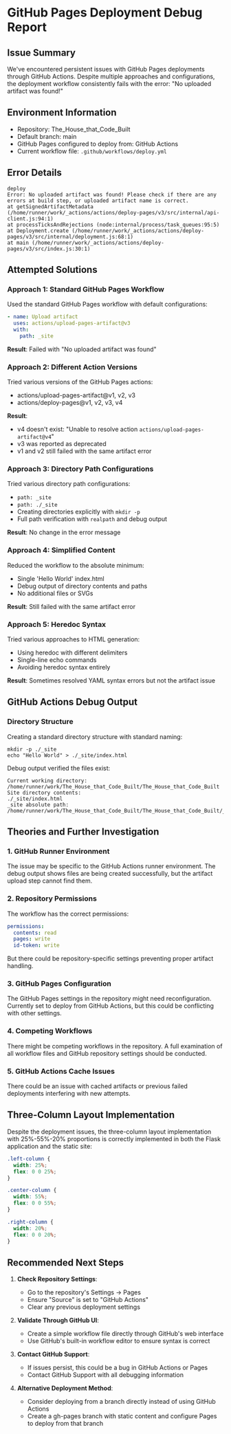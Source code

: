 # GitHub Pages Deployment Debug Report

## Issue Summary
We've encountered persistent issues with GitHub Pages deployments through GitHub Actions. Despite multiple approaches and configurations, the deployment workflow consistently fails with the error: "No uploaded artifact was found!" 

## Environment Information
- Repository: The_House_that_Code_Built
- Default branch: main
- GitHub Pages configured to deploy from: GitHub Actions
- Current workflow file: `.github/workflows/deploy.yml`

## Error Details
```
deploy
Error: No uploaded artifact was found! Please check if there are any errors at build step, or uploaded artifact name is correct.
at getSignedArtifactMetadata (/home/runner/work/_actions/actions/deploy-pages/v3/src/internal/api-client.js:94:1)
at processTicksAndRejections (node:internal/process/task_queues:95:5)
at Deployment.create (/home/runner/work/_actions/actions/deploy-pages/v3/src/internal/deployment.js:68:1)
at main (/home/runner/work/_actions/actions/deploy-pages/v3/src/index.js:30:1)
```

## Attempted Solutions

### Approach 1: Standard GitHub Pages Workflow
Used the standard GitHub Pages workflow with default configurations:
```yaml
- name: Upload artifact
  uses: actions/upload-pages-artifact@v3
  with:
    path: _site
```

**Result**: Failed with "No uploaded artifact was found"

### Approach 2: Different Action Versions
Tried various versions of the GitHub Pages actions:
- actions/upload-pages-artifact@v1, v2, v3
- actions/deploy-pages@v1, v2, v3, v4

**Result**: 
- v4 doesn't exist: "Unable to resolve action `actions/upload-pages-artifact@v4`"
- v3 was reported as deprecated
- v1 and v2 still failed with the same artifact error

### Approach 3: Directory Path Configurations
Tried various directory path configurations:
- `path: _site`
- `path: ./_site`
- Creating directories explicitly with `mkdir -p`
- Full path verification with `realpath` and debug output

**Result**: No change in the error message

### Approach 4: Simplified Content
Reduced the workflow to the absolute minimum:
- Single 'Hello World' index.html
- Debug output of directory contents and paths
- No additional files or SVGs

**Result**: Still failed with the same artifact error

### Approach 5: Heredoc Syntax
Tried various approaches to HTML generation:
- Using heredoc with different delimiters
- Single-line echo commands
- Avoiding heredoc syntax entirely

**Result**: Sometimes resolved YAML syntax errors but not the artifact issue

## GitHub Actions Debug Output

### Directory Structure
Creating a standard directory structure with standard naming:
```
mkdir -p ./_site
echo "Hello World" > ./_site/index.html
```

Debug output verified the files exist:
```
Current working directory: /home/runner/work/The_House_that_Code_Built/The_House_that_Code_Built
Site directory contents:
./_site/index.html
_site absolute path: /home/runner/work/The_House_that_Code_Built/The_House_that_Code_Built/_site
```

## Theories and Further Investigation

### 1. GitHub Runner Environment
The issue may be specific to the GitHub Actions runner environment. The debug output shows files are being created successfully, but the artifact upload step cannot find them.

### 2. Repository Permissions
The workflow has the correct permissions:
```yaml
permissions:
  contents: read
  pages: write
  id-token: write
```
But there could be repository-specific settings preventing proper artifact handling.

### 3. GitHub Pages Configuration
The GitHub Pages settings in the repository might need reconfiguration. Currently set to deploy from GitHub Actions, but this could be conflicting with other settings.

### 4. Competing Workflows
There might be competing workflows in the repository. A full examination of all workflow files and GitHub repository settings should be conducted.

### 5. GitHub Actions Cache Issues
There could be an issue with cached artifacts or previous failed deployments interfering with new attempts.

## Three-Column Layout Implementation
Despite the deployment issues, the three-column layout implementation with 25%-55%-20% proportions is correctly implemented in both the Flask application and the static site:

```css
.left-column {
  width: 25%;
  flex: 0 0 25%;
}

.center-column {
  width: 55%;
  flex: 0 0 55%;
}

.right-column {
  width: 20%;
  flex: 0 0 20%;
}
```

## Recommended Next Steps

1. **Check Repository Settings**:
   - Go to the repository's Settings → Pages
   - Ensure "Source" is set to "GitHub Actions"
   - Clear any previous deployment settings

2. **Validate Through GitHub UI**:
   - Create a simple workflow file directly through GitHub's web interface
   - Use GitHub's built-in workflow editor to ensure syntax is correct

3. **Contact GitHub Support**:
   - If issues persist, this could be a bug in GitHub Actions or Pages
   - Contact GitHub Support with all debugging information

4. **Alternative Deployment Method**:
   - Consider deploying from a branch directly instead of using GitHub Actions
   - Create a gh-pages branch with static content and configure Pages to deploy from that branch